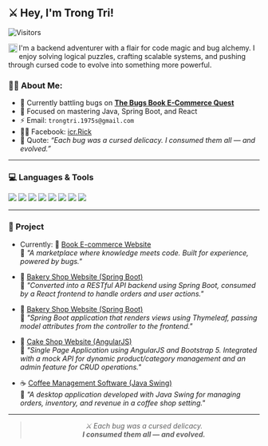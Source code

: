 ## ⚔️ Hey, I'm **Trong Tri**!
![Visitors](https://visitor-badge.laobi.icu/badge?page_id=icrRick.icrRick&left_color=mediumturquoise&right_color=mediumslateblue&left_text=👁️%20Visitors)

<a href='https://github.com/icrRick'><img align='left' alt="github" src="https://img.shields.io/badge/GitHub-181717?style=flat-square&logo=github&logoColor=white" height='18px'/></a>

I'm a backend adventurer with a flair for code magic and bug alchemy. I enjoy solving logical puzzles, crafting scalable systems, and pushing through cursed code to evolve into something more powerful.
<br/>

### 🧙‍♂️ About Me:
- 🔭 Currently battling bugs on [**The Bugs Book E-Commerce Quest**](https://github.com/icrRick/theBugs_book_ecommerce)
- 🧠 Focused on mastering Java, Spring Boot, and React
- ⚡ Email: `trongtri.1975s@gmail.com`  
- 🧝‍♂️ Facebook: [icr.Rick](https://www.facebook.com/icr.rick/)
- 🧞 Quote: *“Each bug was a cursed delicacy. I consumed them all — and evolved.”*

---

### 💻 Languages & Tools
<p>
  <img src="https://img.shields.io/badge/Java-ED8B00?style=for-the-badge&logo=java&logoColor=white"/>
  <img src="https://img.shields.io/badge/JavaScript-F7DF1E?style=for-the-badge&logo=javascript&logoColor=black"/>
  <img src="https://img.shields.io/badge/C++-00599C?style=for-the-badge&logo=c%2B%2B&logoColor=white"/>
  <img src="https://img.shields.io/badge/Dart-0175C2?style=for-the-badge&logo=dart&logoColor=white"/>
  <img src="https://img.shields.io/badge/Spring_Boot-6DB33F?style=for-the-badge&logo=spring-boot&logoColor=white"/>
  <img src="https://img.shields.io/badge/React-20232A?style=for-the-badge&logo=react&logoColor=61DAFB"/>
  <img src="https://img.shields.io/badge/SQL_Server-CC2927?style=for-the-badge&logo=microsoft-sql-server&logoColor=white"/>
  <img src="https://img.shields.io/badge/MySQL-005C84?style=for-the-badge&logo=mysql&logoColor=white"/>
</p>

---

### 🎒 Project
  
- Currently: 📕 [Book E-commerce Website](https://github.com/icrRick/theBugs_book_ecommerce)  
   💬 *"A marketplace where knowledge meets code. Built for experience, powered by bugs."*


- 🍞 [Bakery Shop Website (Spring Boot)](https://github.com/icrRick/TheBugs_BakeryWebsiteOnlinePayment)  
   💬 *"Converted into a RESTful API backend using Spring Boot, consumed by a React frontend to handle orders and user actions."*

- 🍞 [Bakery Shop Website (Spring Boot)](https://github.com/icrRick/SpringBoot_BakeryShop)  
   💬 *"Spring Boot application that renders views using Thymeleaf, passing model attributes from the controller to the frontend."*

- 🍰 [Cake Shop Website (AngularJS)](https://github.com/icrRick/AngularJS_BakeryShop)  
   💬 *"Single Page Application using AngularJS and Bootstrap 5. Integrated with a mock API for dynamic product/category management and an admin feature for CRUD operations."*

- ☕ [Coffee Management Software (Java Swing)](https://github.com/icrRick/JavaSwing_CoffeManagement)  
   💬 *"A desktop application developed with Java Swing for managing orders, inventory, and revenue in a coffee shop setting."*

    

---

<blockquote>
    <p align="center"><em>⚔️ Each bug was a cursed delicacy.</em><br/>
    <em><strong>I consumed them all — and evolved.</strong></em></p>
  </blockquote>
